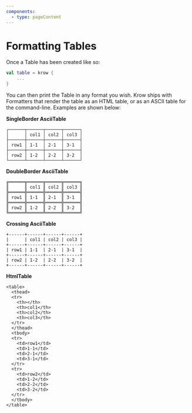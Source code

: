 ```yaml
---
components:
  - type: pageContent
---
```


# Formatting Tables

Once a Table has been created like so:

```kotlin
val table = krow {
    ...
}
```

You can then print the Table in any format you wish. Krow ships with Formatters that render the table as an HTML table, 
or as an ASCII table for the command-line. Examples are shown below:

**SingleBorder AsciiTable**
```
┌──────┬──────┬──────┬──────┐
│      │ col1 │ col2 │ col3 │
├──────┼──────┼──────┼──────┤
│ row1 │ 1-1  │ 2-1  │ 3-1  │
├──────┼──────┼──────┼──────┤
│ row2 │ 1-2  │ 2-2  │ 3-2  │
└──────┴──────┴──────┴──────┘
```


**DoubleBorder AsciiTable**
```
╔══════╦══════╦══════╦══════╗
║      ║ col1 ║ col2 ║ col3 ║
╠══════╬══════╬══════╬══════╣
║ row1 ║ 1-1  ║ 2-1  ║ 3-1  ║
╠══════╬══════╬══════╬══════╣
║ row2 ║ 1-2  ║ 2-2  ║ 3-2  ║
╚══════╩══════╩══════╩══════╝
```

**Crossing AsciiTable**
```
+------+------+------+------+
|      | col1 | col2 | col3 |
+------+------+------+------+
| row1 | 1-1  | 2-1  | 3-1  |
+------+------+------+------+
| row2 | 1-2  | 2-2  | 3-2  |
+------+------+------+------+
```

**HtmlTable**
```
<table>
  <thead>
  <tr>
    <th></th>
    <th>col1</th>
    <th>col2</th>
    <th>col3</th>
  </tr>
  </thead>
  <tbody>
  <tr>
    <td>row1</td>
    <td>1-1</td>
    <td>2-1</td>
    <td>3-1</td>
  </tr>
  <tr>
    <td>row2</td>
    <td>1-2</td>
    <td>2-2</td>
    <td>3-2</td>
  </tr>
  </tbody>
</table>
```
